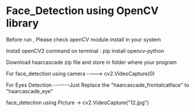 # Face_Detection using OpenCV library

Before run , Please check openCV module install in your system 

Install openCV2 command on terminal : pip install opencv-python

Download haarcascade zip file and store in folder where your program 

For  face_detection using camera ---->   cv2.VideoCapture(0)

For Eyes Detection -------Just Replace the "haarcascade_frontalcatface" to "haarcascade_eye"

face_detection using Picture -> cv2.VideoCapture("12.jpg")




